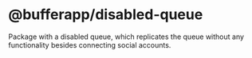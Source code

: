 # @bufferapp/disabled-queue

Package with a disabled queue, which replicates the queue without any functionality besides connecting social accounts.